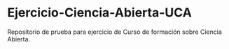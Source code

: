 # Ejercicio-Ciencia-Abierta-UCA
Repositorio de prueba para ejercicio de Curso de formación sobre Ciencia Abierta.
